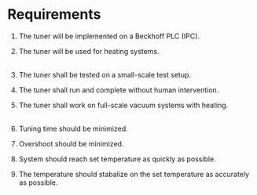 # Requirements

1. The tuner will be implemented on a Beckhoff PLC (IPC).
2. The tuner will be used for heating systems.<br><br>

3. The tuner shall be tested on a small-scale test setup.
4. The tuner shall run and complete without human intervention.
5. The tuner shall work on full-scale vacuum systems with heating.<br><br>

6. Tuning time should be minimized.
7. Overshoot should be minimized.
8. System should reach set temperature as quickly as possible.
9. The temperature should stabalize on the set temperature as accurately as possible.